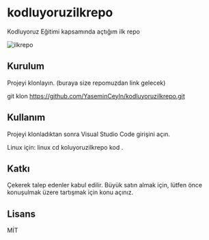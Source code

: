 # kodluyoruzilkrepo
Kodluyoruz Eğitimi kapsamında açtığım ilk repo

![ilkrepo](https://user-images.githubusercontent.com/116106318/200061114-d86fe24b-bae0-4d23-87fe-2a43fd356dd9.PNG)

## Kurulum 

Projeyi klonlayın. (buraya size repomuzdan link gelecek)

git klon https://github.com/YaseminCeyln/kodluyoruzilkrepo.git

## Kullanım

Projeyi klonladıktan sonra Visual Studio Code girişini açın.

Linux için:
linux
cd koluyoruzilkrepo
kod .


## Katkı
Çekerek talep edenler kabul edilir. Büyük satın almak için, lütfen önce konuşulmak üzere tartışmak için konu açınız. 

## Lisans

MİT
